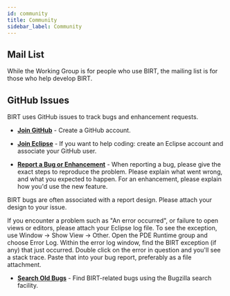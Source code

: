 ```yaml
---
id: community
title: Community
sidebar_label: Community
---
```


## Mail List

While the Working Group is for people who use BIRT, the mailing list is for those who help develop BIRT.

## GitHub Issues
BIRT uses GitHub issues to track bugs and enhancement requests.

  *  **[Join GitHub](https://github.com/join)** - Create a GitHub account.

  *  **[Join Eclipse](https://accounts.eclipse.org/user/register)** - If you want to help coding: create an Eclipse account and associate your GitHub user.

  *  **[Report a Bug or Enhancement](https://github.com/eclipse/birt/issues)** - When reporting a bug, please give the exact steps to reproduce the problem. Please explain what went wrong, and what you expected to happen. For an enhancement, please explain how you'd use the new feature.

<div class="alert alert--warning" role="alert">
  BIRT bugs are often associated with a report design. Please attach your design to your issue.
</div>

If you encounter a problem such as "An error occurred", or failure to open views or editors, please attach your Eclipse log file. To see the exception, use Window -> Show View -> Other. Open the PDE Runtime group and choose Error Log. Within the error log window, find the BIRT exception (if any) that just occurred. Double click on the error in question and you'll see a stack trace. Paste that into your bug report, preferably as a file attachment.

  *  **[Search Old Bugs](https://bugs.eclipse.org/bugs/query.cgi?product=BIRT)** - Find BIRT-related bugs using the Bugzilla search facility.


